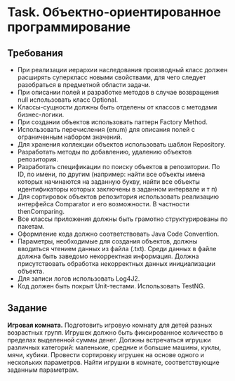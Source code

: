 # Task. Объектно-ориентированное программирование

## Требования
* При реализации иерархии наследования производный класс должен расширять
суперкласс новыми свойствами, для чего следует разобраться в предметной области
задачи.
* При описании полей и разработке методов в случае возвращения null использовать класс
Optional.
* Классы-сущности должны быть отделены от классов с методами бизнес-логики.
* При создании объектов использовать паттерн Factory Method.
* Использовать перечисления (enum) для описания полей с ограниченным набором значений.
* Для хранения коллекции объектов использовать шаблон Repository.
* Разработать методы по добавлению, удалению объектов репозитория.
* Разработать спецификации по поиску объектов в репозитории. По ID, по имени, по другим
(например: найти все объекты имена которых начинаются на заданную букву, найти все
объекты идентификаторы которых заключены в заданном интервале и т п)
* Для сортировок объектов репозитория использовать реализацию интерфейса Comparator и
его возможности. В частности thenComparing.
* Все классы приложения должны быть грамотно структурированы по пакетам.
* Оформление кода должно соответствовать Java Code Convention.
* Параметры, необходимые для создания объектов, должны вводиться чтением данных из
файла (.txt). Среди данных в файле должна быть заведомо некорректная информация.
Должна присутствовать обработка некорректных данных инициализации объекта.
* Для записи логов использовать Log4J2.
* Код должен быть покрыт Unit-тестами. Использовать TestNG.

## Задание
**Игровая комната.** Подготовить игровую комнату для детей разных возрастных групп.
Игрушек должно быть фиксированное количество в пределах выделенной суммы денег.
Должны встречаться игрушки различных категорий: маленькие, средние и большие
машины, куклы, мячи, кубики. Провести сортировку игрушек на основе одного и
нескольких параметров. Найти игрушки в комнате, соответствующие заданным
параметрам.
